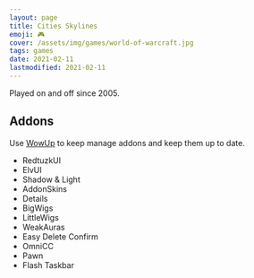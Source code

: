 ```yaml
---
layout: page
title: Cities Skylines
emoji: 🎮
cover: /assets/img/games/world-of-warcraft.jpg
tags: games
date: 2021-02-11
lastmodified: 2021-02-11
---
```


Played on and off since 2005.

## Addons

Use [WowUp](https://wowup.io/) to keep manage addons and keep them up to date.

- RedtuzkUI
- ElvUI
- Shadow & Light
- AddonSkins
- Details
- BigWigs
- LittleWigs
- WeakAuras
- Easy Delete Confirm
- OmniCC
- Pawn
- Flash Taskbar

